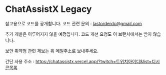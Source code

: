 # ChatAssistX Legacy
참고용으로 코드를 공개합니다. 코드 관련 문의 : lastorderdc@gmail.com

추가 개발은 이루어지지 않을 예정입니다. 코드 개선 요청도 이 브랜치에서는 받지 않습니다.

보안 취약점 관련 제보는 위 메일주소로 보내주세요.

간단 사용 주소 : https://chatassistx.vercel.app/?twitch=트위치아이디&list=디시콘목록
